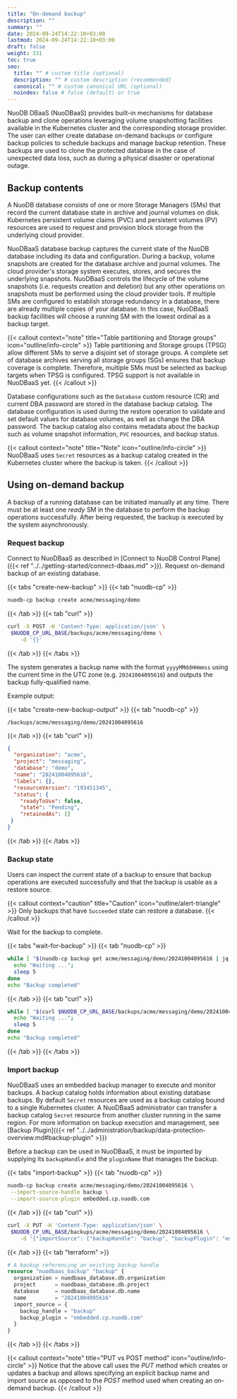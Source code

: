 ```yaml
---
title: "On-demand backup"
description: ""
summary: ""
date: 2024-09-24T14:22:10+03:00
lastmod: 2024-09-24T14:22:10+03:00
draft: false
weight: 331
toc: true
seo:
  title: "" # custom title (optional)
  description: "" # custom description (recommended)
  canonical: "" # custom canonical URL (optional)
  noindex: false # false (default) or true
---
```

NuoDB DBaaS (NuoDBaaS) provides built-in mechanisms for database backup and clone operations leveraging volume snapshotting facilities available in the Kubernetes cluster and the corresponding storage provider.
The user can either create database on-demand backups or configure backup policies to schedule backups and manage backup retention.
These backups are used to clone the protected database in the case of unexpected data loss, such as during a physical disaster or operational outage.

## Backup contents

A NuoDB database consists of one or more Storage Managers (SMs) that record the current database state in archive and journal volumes on disk.
Kubernetes persistent volume claims (PVC) and persistent volumes (PV) resources are used to request and provision block storage from the underlying cloud provider.

NuoDBaaS database backup captures the current state of the NuoDB database including its data and configuration.
During a backup, volume snapshots are created for the database archive and journal volumes.
The cloud provider's storage system executes, stores, and secures the underlying snapshots.
NuoDBaaS controls the lifecycle of the volume snapshots (i.e. requests creation and deletion) but any other operations on snapshots must be performed using the cloud provider tools.
If multiple SMs are configured to establish storage redundancy in a database, there are already multiple copies of your database.
In this case, NuoDBaaS backup facilities will choose a running SM with the lowest ordinal as a backup target.

{{< callout context="note" title="Table partitioning and Storage groups" icon="outline/info-circle" >}}
Table partitioning and Storage groups (TPSG) allow different SMs to serve a disjoint set of storage groups.
A complete set of database archives serving all storage groups (SGs) ensures that backup coverage is complete.
Therefore, multiple SMs must be selected as backup targets when TPSG is configured.
TPSG support is not available in NuoDBaaS yet.
{{< /callout >}}

Database configurations such as the `Database` custom resource (CR) and current DBA password are stored in the database backup catalog.
The database configuration is used during the restore operation to validate and set default values for database volumes, as well as change the DBA password.
The backup catalog also contains metadata about the backup such as volume snapshot information, `PVC` resources, and backup status.

{{< callout context="note" title="Note" icon="outline/info-circle" >}}
NuoDBaaS uses `Secret` resources as a backup catalog created in the Kubernetes cluster where the backup is taken.
{{< /callout >}}

## Using on-demand backup

A backup of a running database can be initiated manually at any time.
There must be at least one _ready_ SM in the database to perform the backup operations successfully.
After being requested, the backup is executed by the system asynchronously.

### Request backup

Connect to NuoDBaaS as described in [Connect to NuoDB Control Plane]({{< ref "../../getting-started/connect-dbaas.md" >}}).
Request on-demand backup of an existing database.

{{< tabs "create-new-backup" >}}
{{< tab "nuodb-cp" >}}

```sh
nuodb-cp backup create acme/messaging/demo
```

{{< /tab >}}
{{< tab "curl" >}}

```sh
curl -X POST -H 'Content-Type: application/json' \
 $NUODB_CP_URL_BASE/backups/acme/messaging/demo \
    -d '{}'
```

{{< /tab >}}
{{< /tabs >}}

The system generates a backup name with the format `yyyyMMddHHmmss` using the current time in the UTC zone (e.g. `20241004095616`) and outputs the backup fully-qualified name.

Example output:

{{< tabs "create-new-backup-output" >}}
{{< tab "nuodb-cp" >}}

```text
/backups/acme/messaging/demo/20241004095616
```

{{< /tab >}}
{{< tab "curl" >}}

```json
{
  "organization": "acme",
  "project": "messaging",
  "database": "demo",
  "name": "20241004095616",
  "labels": {},
  "resourceVersion": "193451345",
  "status": {
    "readyToUse": false,
    "state": "Pending",
    "retainedAs": []
 }
}
```

{{< /tab >}}
{{< /tabs >}}

### Backup state

Users can inspect the current state of a backup to ensure that backup operations are executed successfully and that the backup is usable as a restore source.

{{< callout context="caution" title="Caution" icon="outline/alert-triangle" >}}
Only backups that have `Succeeded` state can restore a database.
{{< /callout >}}

Wait for the backup to complete.

{{< tabs "wait-for-backup" >}}
{{< tab "nuodb-cp" >}}

```sh
while [ "$(nuodb-cp backup get acme/messaging/demo/20241004095616 | jq -r '.status.state')" = "Pending" ]; do
  echo "Waiting ...";
  sleep 5
done
echo "Backup completed"
```

{{< /tab >}}
{{< tab "curl" >}}

```sh
while [ "$(curl $NUODB_CP_URL_BASE/backups/acme/messaging/demo/20241004095616 | jq -r '.status.state')" = "Pending" ]; do
  echo "Waiting ...";
  sleep 5
done
echo "Backup completed"
```

{{< /tab >}}
{{< /tabs >}}

### Import backup

NuoDBaaS uses an embedded backup manager to execute and monitor backups.
A backup catalog holds information about existing database backups.
By default `Secret` resources are used as a backup catalog bound to a single Kubernetes cluster.
A NuoDBaaS administrator can transfer a backup catalog `Secret` resource from another cluster running in the same region.
For more information on backup execution and management, see [Backup Plugin]({{< ref "../../administration/backup/data-protection-overview.md#backup-plugin" >}})

Before a backup can be used in NuoDBaaS, it must be imported by supplying its `backupHandle` and the `pluginName` that manages the backup.

{{< tabs "import-backup" >}}
{{< tab "nuodb-cp" >}}

```sh
nuodb-cp backup create acme/messaging/demo/20241004095616 \
 --import-source-handle backup \
 --import-source-plugin embedded.cp.nuodb.com
```

{{< /tab >}}
{{< tab "curl" >}}

```sh
curl -X PUT -H 'Content-Type: application/json' \
 $NUODB_CP_URL_BASE/backups/acme/messaging/demo/20241004095616 \
    -d '{"importSource": {"backupHandle": "backup", "backupPlugin": "embedded.cp.nuodb.com"}}'
```

{{< /tab >}}
{{< tab "terraform" >}}

```terraform
# A backup referencing an existing backup handle
resource "nuodbaas_backup" "backup" {
  organization = nuodbaas_database.db.organization
  project      = nuodbaas_database.db.project
  database     = nuodbaas_database.db.name
  name         = "20241004095616"
  import_source = {
    backup_handle = "backup"
    backup_plugin = "embedded.cp.nuodb.com"
  }
}
```

{{< /tab >}}
{{< /tabs >}}

{{< callout context="note" title="PUT vs POST method" icon="outline/info-circle" >}}
Notice that the above call uses the _PUT_ method which creates or updates a backup and allows specifying an explicit backup name and import source as opposed to the _POST_ method used when creating an on-demand backup.
{{< /callout >}}

